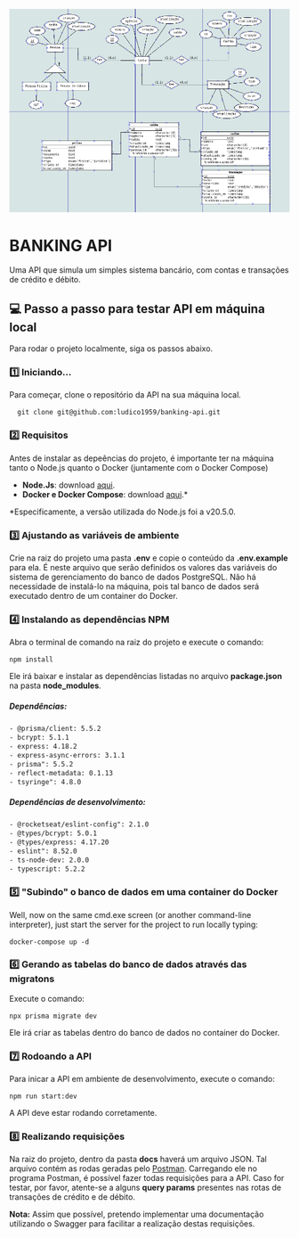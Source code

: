 ![diagrams](diagrams.png)


# BANKING API

Uma API que simula um simples sistema bancário, com contas e transações de crédito e débito.

## 💻 Passo a passo para testar API em máquina local

Para rodar o projeto localmente, siga os passos abaixo. 

### 1️⃣ Iniciando...

Para começar, clone o repositório da API na sua máquina local.
```
  git clone git@github.com:ludico1959/banking-api.git
```

### 2️⃣ Requisitos

Antes de instalar as depeências do projeto, é importante ter na máquina tanto o Node.js quanto o Docker (juntamente com o Docker Compose)

* **Node.Js**: download [aqui](https://nodejs.org/en/download).
* **Docker e Docker Compose**: download [aqui](https://docs.docker.com/get-docker/).*

*Especificamente, a versão utilizada do Node.js foi a v20.5.0. 


### 3️⃣ Ajustando as variáveis de ambiente

Crie na raiz do projeto uma pasta **.env** e copie o conteúdo da **.env.example** para ela. É neste arquivo que serão definidos os valores das variáveis do sistema de gerenciamento do banco de dados PostgreSQL. Não há necessidade de instalá-lo na máquina, pois tal banco de dados será executado dentro de um container do Docker.


### 4️⃣ Instalando as dependências NPM

Abra o terminal de comando na raiz do projeto e execute o comando:

```
npm install
```

Ele irá baixar e instalar as dependências listadas no arquivo **package.json** na pasta **node_modules**.

##### Dependências: 
    - @prisma/client: 5.5.2
    - bcrypt: 5.1.1
    - express: 4.18.2
    - express-async-errors: 3.1.1
    - prisma": 5.5.2
    - reflect-metadata: 0.1.13
    - tsyringe": 4.8.0

##### Dependências de desenvolvimento: 
    - @rocketseat/eslint-config": 2.1.0
    - @types/bcrypt: 5.0.1
    - @types/express: 4.17.20
    - eslint": 8.52.0
    - ts-node-dev: 2.0.0
    - typescript: 5.2.2


### 5️⃣ "Subindo" o banco de dados em uma container do Docker 

Well, now on the same cmd.exe screen (or another command-line interpreter), just start the server for the project to run locally typing:

```
docker-compose up -d
```

### 6️⃣ Gerando as tabelas do banco de dados através das migratons

Execute o comando:

```
npx prisma migrate dev
```
Ele irá criar as tabelas dentro do banco de dados no container do Docker.

### 7️⃣ Rodoando a API

Para inicar a API em ambiente de desenvolvimento, execute o comando:
```
npm run start:dev
```
A API deve estar rodando corretamente.

### 8️⃣ Realizando requisições

Na raiz do projeto, dentro da pasta **docs** haverá um arquivo JSON.
Tal arquivo contém as rodas geradas pelo [Postman](https://www.postman.com/downloads/). Carregando ele no programa Postman, é possível fazer todas requisições para a API.
Caso for testar, por favor, atente-se a alguns **query params** presentes nas rotas de transações de crédito e de débito.

**Nota:** Assim que possível, pretendo implementar uma documentação utilizando o Swagger para facilitar a realização destas requisições.
